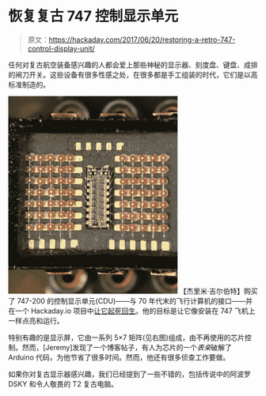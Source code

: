 # 恢复复古 747 控制显示单元

> 原文：<https://hackaday.com/2017/06/20/restoring-a-retro-747-control-display-unit/>

任何对复古航空装备感兴趣的人都会爱上那些神秘的显示器、刻度盘、键盘、成排的闸刀开关。这些设备有很多性感之处，在很多都是手工组装的时代，它们是以高标准制造的。

[![](img/979c92e09d952575df7c6b7e717ebf29.png)](https://hackaday.com/wp-content/uploads/2017/06/cdu2.jpg) 【杰里米·吉尔伯特】购买了 747-200 的控制显示单元(CDU)——与 70 年代末的飞行计算机的接口——并在一个 Hackaday.io 项目中[让它起死回生](https://hackaday.io/project/25458-boeing-747-200-pmscdu-restoration)。他的目标是让它像安装在 747 飞机上一样点亮和运行。

特别有趣的是显示屏，它由一系列 5×7 矩阵(见右图)组成，由不再使用的芯片控制。然而，[Jeremy]发现了一个博客帖子，有人为芯片的一个*表亲*破解了 Arduino 代码，为他节省了很多时间。然而，他还有很多侦查工作要做。

如果你对复古显示器感兴趣，我们已经提到了一些不错的，包括传说中的阿波罗 DSKY 和令人敬畏的 T2 复古电脑。